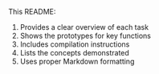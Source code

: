 
This README:
1. Provides a clear overview of each task
2. Shows the prototypes for key functions
3. Includes compilation instructions
4. Lists the concepts demonstrated
5. Uses proper Markdown formatting